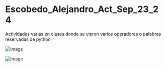# Escobedo_Alejandro_Act_Sep_23_24

Actividades varias en clases donde se vieron varios operadores o palabras reservadas de python

![image](https://github.com/user-attachments/assets/7ee3f013-ccf6-405d-88b3-b109d7494c36)

![image](https://github.com/user-attachments/assets/e545df29-4d95-4743-b2cc-1d2bca5ee241)

